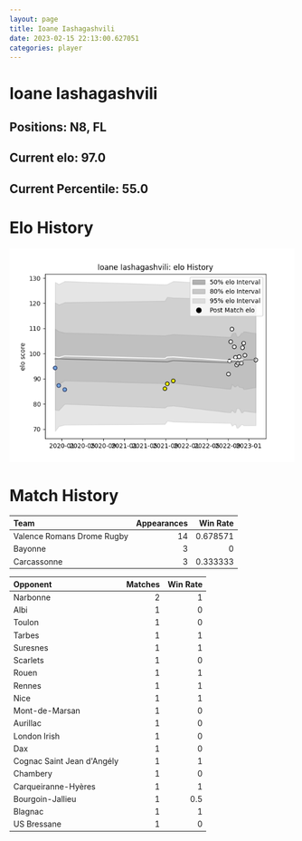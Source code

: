 ```yaml
---  
layout: page  
title: Ioane Iashagashvili  
date: 2023-02-15 22:13:00.627051  
categories: player  
---
```

# Ioane Iashagashvili

## Positions: N8, FL

## Current elo: 97.0

## Current Percentile: 55.0

# Elo History


![elo history](history_IoaneIashagashvili.png)
# Match History


| Team                       |   Appearances |   Win Rate |
|:---------------------------|--------------:|-----------:|
| Valence Romans Drome Rugby |            14 |   0.678571 |
| Bayonne                    |             3 |   0        |
| Carcassonne                |             3 |   0.333333 |

| Opponent                   |   Matches |   Win Rate |
|:---------------------------|----------:|-----------:|
| Narbonne                   |         2 |        1   |
| Albi                       |         1 |        0   |
| Toulon                     |         1 |        0   |
| Tarbes                     |         1 |        1   |
| Suresnes                   |         1 |        1   |
| Scarlets                   |         1 |        0   |
| Rouen                      |         1 |        1   |
| Rennes                     |         1 |        1   |
| Nice                       |         1 |        1   |
| Mont-de-Marsan             |         1 |        0   |
| Aurillac                   |         1 |        0   |
| London Irish               |         1 |        0   |
| Dax                        |         1 |        0   |
| Cognac Saint Jean d'Angély |         1 |        1   |
| Chambery                   |         1 |        0   |
| Carqueiranne-Hyères        |         1 |        1   |
| Bourgoin-Jallieu           |         1 |        0.5 |
| Blagnac                    |         1 |        1   |
| US Bressane                |         1 |        0   |
